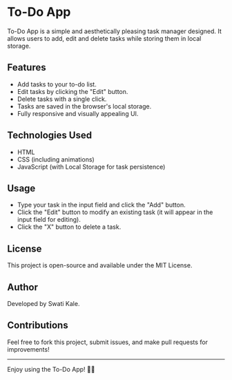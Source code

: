 # To-Do App

To-Do App is a simple and aesthetically pleasing task manager designed. It allows users to add, edit and delete tasks while storing them in local storage.

## Features
- Add tasks to your to-do list.
- Edit tasks by clicking the "Edit" button.
- Delete tasks with a single click.
- Tasks are saved in the browser's local storage.
- Fully responsive and visually appealing UI.

## Technologies Used
- HTML
- CSS (including animations)
- JavaScript (with Local Storage for task persistence)

## Usage
- Type your task in the input field and click the "Add" button.
- Click the "Edit" button to modify an existing task (it will appear in the input field for editing).
- Click the "X" button to delete a task.

## License
This project is open-source and available under the MIT License.

## Author
Developed by Swati Kale.

## Contributions
Feel free to fork this project, submit issues, and make pull requests for improvements!

---
Enjoy using the To-Do App! 🎀✨


